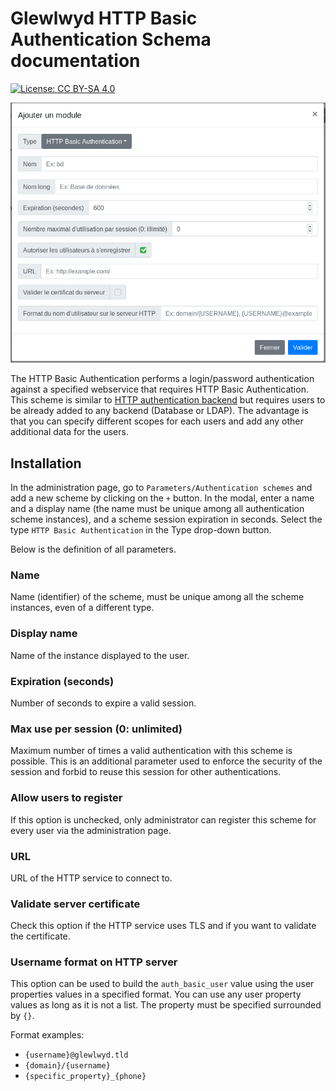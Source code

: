 # Glewlwyd HTTP Basic Authentication Schema documentation

[![License: CC BY-SA 4.0](https://licensebuttons.net/l/by-sa/4.0/80x15.png)](https://creativecommons.org/licenses/by-sa/4.0/)

![scheme-http](screenshots/scheme-http.png)

The HTTP Basic Authentication performs a login/password authentication against a specified webservice that requires HTTP Basic Authentication. This scheme is similar to [HTTP authentication backend](#http-authentication) but requires users to be already added to any backend (Database or LDAP). The advantage is that you can specify different scopes for each users and add any other additional data for the users.

## Installation

In the administration page, go to `Parameters/Authentication schemes` and add a new scheme by clicking on the `+` button. In the modal, enter a name and a display name (the name must be unique among all authentication scheme instances), and a scheme session expiration in seconds.
Select the type `HTTP Basic Authentication` in the Type drop-down button.

Below is the definition of all parameters.

### Name

Name (identifier) of the scheme, must be unique among all the scheme instances, even of a different type.

### Display name

Name of the instance displayed to the user.

### Expiration (seconds)

Number of seconds to expire a valid session.

### Max use per session (0: unlimited)

Maximum number of times a valid authentication with this scheme is possible. This is an additional parameter used to enforce the security of the session and forbid to reuse this session for other authentications.

### Allow users to register

If this option is unchecked, only administrator can register this scheme for every user via the administration page.

### URL

URL of the HTTP service to connect to.

### Validate server certificate

Check this option if the HTTP service uses TLS and if you want to validate the certificate.

### Username format on HTTP server

This option can be used to build the `auth_basic_user` value using the user properties values in a specified format. You can use any user property values as long as it is not a list. The property must be specified surrounded by `{}`.

Format examples:
- `{username}@glewlwyd.tld`
- `{domain}/{username}`
- `{specific_property}_{phone}`
